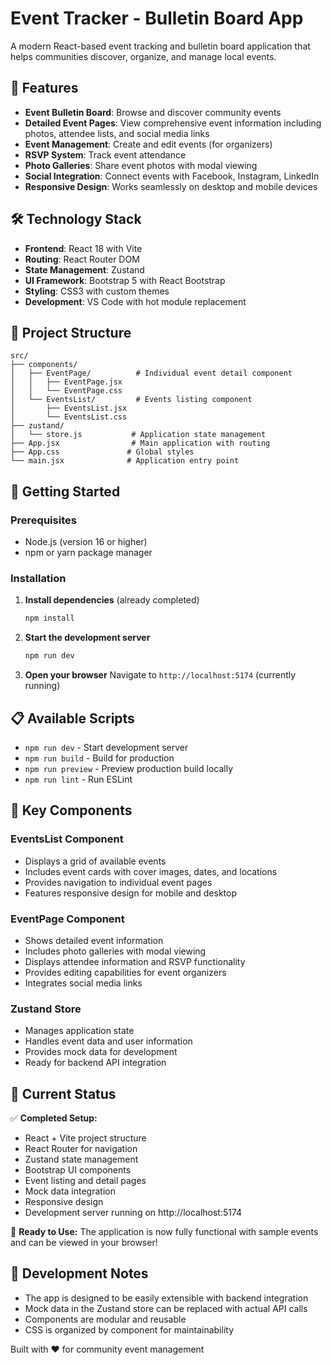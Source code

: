 # Event Tracker - Bulletin Board App

A modern React-based event tracking and bulletin board application that helps communities discover, organize, and manage local events.

## 🚀 Features

- **Event Bulletin Board**: Browse and discover community events
- **Detailed Event Pages**: View comprehensive event information including photos, attendee lists, and social media links
- **Event Management**: Create and edit events (for organizers)
- **RSVP System**: Track event attendance
- **Photo Galleries**: Share event photos with modal viewing
- **Social Integration**: Connect events with Facebook, Instagram, LinkedIn
- **Responsive Design**: Works seamlessly on desktop and mobile devices

## 🛠️ Technology Stack

- **Frontend**: React 18 with Vite
- **Routing**: React Router DOM
- **State Management**: Zustand
- **UI Framework**: Bootstrap 5 with React Bootstrap
- **Styling**: CSS3 with custom themes
- **Development**: VS Code with hot module replacement

## 📁 Project Structure

```
src/
├── components/
│   ├── EventPage/          # Individual event detail component
│   │   ├── EventPage.jsx
│   │   └── EventPage.css
│   └── EventsList/         # Events listing component
│       ├── EventsList.jsx
│       └── EventsList.css
├── zustand/
│   └── store.js           # Application state management
├── App.jsx                # Main application with routing
├── App.css               # Global styles
└── main.jsx              # Application entry point
```

## 🎯 Getting Started

### Prerequisites

- Node.js (version 16 or higher)
- npm or yarn package manager

### Installation

1. **Install dependencies** (already completed)
   ```bash
   npm install
   ```

2. **Start the development server**
   ```bash
   npm run dev
   ```

3. **Open your browser**
   Navigate to `http://localhost:5174` (currently running)

## 📋 Available Scripts

- `npm run dev` - Start development server
- `npm run build` - Build for production
- `npm run preview` - Preview production build locally
- `npm run lint` - Run ESLint

## 🎨 Key Components

### EventsList Component
- Displays a grid of available events
- Includes event cards with cover images, dates, and locations
- Provides navigation to individual event pages
- Features responsive design for mobile and desktop

### EventPage Component
- Shows detailed event information
- Includes photo galleries with modal viewing
- Displays attendee information and RSVP functionality
- Provides editing capabilities for event organizers
- Integrates social media links

### Zustand Store
- Manages application state
- Handles event data and user information
- Provides mock data for development
- Ready for backend API integration

## 🔧 Current Status

✅ **Completed Setup:**
- React + Vite project structure
- React Router for navigation
- Zustand state management
- Bootstrap UI components
- Event listing and detail pages
- Mock data integration
- Responsive design
- Development server running on http://localhost:5174

🚀 **Ready to Use:**
The application is now fully functional with sample events and can be viewed in your browser!

## 📝 Development Notes

- The app is designed to be easily extensible with backend integration
- Mock data in the Zustand store can be replaced with actual API calls
- Components are modular and reusable
- CSS is organized by component for maintainability

Built with ❤️ for community event management
